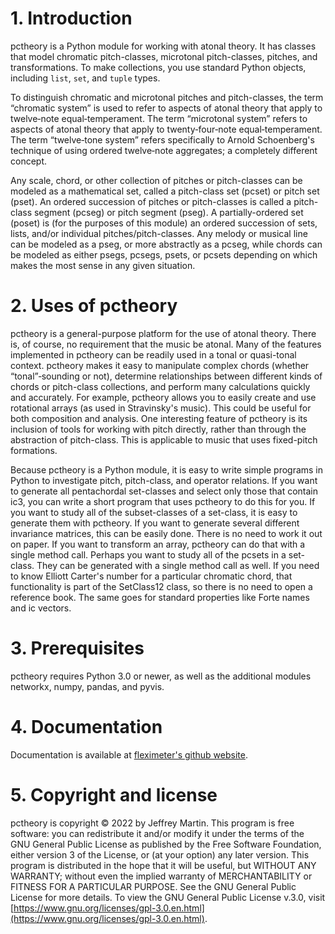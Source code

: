 # 1. Introduction
pctheory is a Python module for working with atonal theory. It has classes that model chromatic pitch-classes, microtonal pitch-classes, pitches, and transformations. To make collections, you use standard Python objects, including `list`, `set`, and `tuple` types.

To distinguish chromatic and microtonal pitches and pitch-classes, the term “chromatic system” is used to refer to aspects of atonal theory that apply to twelve‐note equal‐temperament. The term “microtonal system” refers to aspects of atonal theory that apply to twenty‐four‐note equal‐temperament. The term “twelve‐tone system” refers specifically to Arnold Schoenberg's technique of using ordered twelve‐note aggregates; a completely different concept.

Any scale, chord, or other collection of pitches or pitch-classes can be modeled as a mathematical set, called a pitch-class set (pcset) or pitch set (pset). An ordered succession of pitches or pitch-classes is called a pitch-class segment (pcseg) or pitch segment (pseg). A partially-ordered set (poset) is (for the purposes of this module) an ordered succession of sets, lists, and/or individual pitches/pitch-classes. Any melody or musical line can be modeled as a pseg, or more abstractly as a pcseg, while chords can be modeled as either psegs, pcsegs, psets, or pcsets depending on which makes the most sense in any given situation.

# 2. Uses of pctheory
pctheory is a general-purpose platform for the use of atonal theory. There is, of course, no requirement that the music be atonal. Many of the features implemented in pctheory can be readily used in a tonal or quasi-tonal context. pctheory makes it easy to manipulate complex chords (whether “tonal”‐sounding or not), determine relationships between different kinds of chords or pitch-class collections, and perform many calculations quickly and accurately. For example, pctheory allows you to easily create and use rotational arrays (as used in Stravinsky's music). This could be useful for both composition and analysis. One interesting feature of pctheory is its inclusion of tools for working with pitch directly, rather than through the abstraction of pitch-class. This is applicable to music that uses fixed-pitch formations.

Because pctheory is a Python module, it is easy to write simple programs in Python to investigate pitch, pitch-class, and operator relations. If you want to generate all pentachordal set-classes and select only those that contain ic3, you can write a short program that uses pctheory to do this for you. If you want to study all of the subset-classes of a set-class, it is easy to generate them with pctheory. If you want to generate several different invariance matrices, this can be easily done. There is no need to work it out on paper. If you want to transform an array, pctheory can do that with a single method call. Perhaps you want to study all of the pcsets in a set-class. They can be generated with a single method call as well. If you need to know Elliott Carter's number for a particular chromatic chord, that functionality is part of the SetClass12 class, so there is no need to open a reference book. The same goes for standard properties like Forte names and ic vectors.

# 3. Prerequisites
pctheory requires Python 3.0 or newer, as well as the additional modules networkx, numpy, pandas, and pyvis.

# 4. Documentation
Documentation is available at [fleximeter's github website](https://fleximeter.github.io/pc-pctheory.html).

# 5. Copyright and license
pctheory is copyright © 2022 by Jeffrey Martin. This program is free software: you can redistribute it and/or modify it under the terms of the GNU General Public License as published by the Free Software Foundation, either version 3 of the License, or (at your option) any later version. This program is distributed in the hope that it will be useful, but WITHOUT ANY WARRANTY; without even the implied warranty of MERCHANTABILITY or FITNESS FOR A PARTICULAR PURPOSE. See the GNU General Public License for more details. To view the GNU General Public License v.3.0, visit [https://www.gnu.org/licenses/gpl-3.0.en.html](https://www.gnu.org/licenses/gpl-3.0.en.html).
